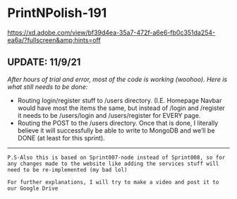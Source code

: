 # PrintNPolish-191
https://xd.adobe.com/view/bf39d4ea-35a7-472f-a6e6-fb0c351da254-ea6a/?fullscreen&amp;hints=off


## UPDATE: 11/9/21
_After hours of trial and error, most of the code is working (woohoo). Here is what still needs to be done:_
    
- Routing login/register stuff to /users directory. (I.E. Homepage Navbar would have most the items the same, but instead of /login and /register it needs to be /users/login and /users/register for EVERY page.
- Routing the POST to the /users directory. Once that is done, I literally believe it will successfully be able to write to MongoDB and we’ll be DONE (at least for this sprint).

---    

    P.S-Also this is based on Sprint007-node instead of Sprint008, so for any changes made to the website like adding the services stuff will need to be re-implemented (my bad lol)
    
    For further explanations, I will try to make a video and post it to our Google Drive
